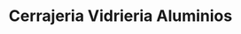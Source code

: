 ---
title: "Cerrajeria Vidrieria Aluminios"
url: /villa-nueva/cerrajeria-vidrieria-aluminios/
shop: Allgemein
---